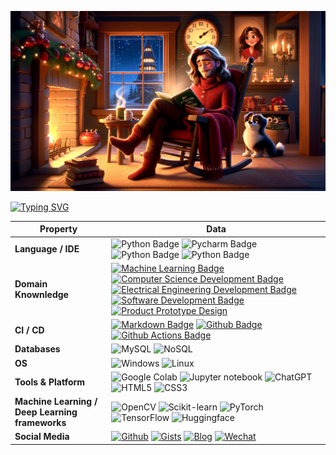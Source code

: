 ![](./src/cover.png)

[![Typing SVG](https://readme-typing-svg.herokuapp.com?font=Fira+Code&pause=1000&center=true&vCenter=true&width=700&lines=My+name+is+onemore118+%F0%9F%99%8C;Welcome+to+visit+my+repositories+%E2%AD%90)](https://git.io/typing-svg)

<!--   my-skils -->

| Property                                 | Data                                     |
| ---------------------------------------- | ---------------------------------------- |
| **Language / IDE**                       | ![Python Badge](https://img.shields.io/badge/-Python-3776AB?style=flat&logo=Python&logoColor=white) ![Pycharm Badge](https://img.shields.io/badge/-Pycharm-3776AB?style=flat&logo=Pycharm&logoColor=white) ![Python Badge](https://img.shields.io/badge/-vsCode-3776AB?style=flat&logo=visualstudiocode&logoColor=white) ![Python Badge](https://img.shields.io/badge/-flask-3776AB?style=flat&logo=Flask&logoColor=white) |
| **Domain Knownledge**                    | [![Machine Learning Badge](https://img.shields.io/badge/-Machine%20Learning-01D277?style=flat&logoColor=white)](https://github.com/BEPb/BEPb) [![Computer Science Development Badge](https://img.shields.io/badge/-Computer%20Science-FAB040?style=flat&logoColor=white)](https://github.com/search?q=user%3ABEPb&type=Repositories) [![Electrical Engineering Development Badge](https://img.shields.io/badge/-Electrical%20Engineering-4C8CBF?style=flat&logoColor=white)](https://github.com/search?q=user%3ABEPb&type=Repositories) [![Software Development Badge](https://img.shields.io/badge/-Software%20Development-FF6600?style=flat&logoColor=white)](https://github.com/search?q=user%3ABEPb&type=Repositories) [![Product Prototype Design](https://img.shields.io/badge/-Product%20Prototype%20Design-DC143C?style=flat&logoColor=blue)](https://github.com/search?q=user%3ABEPb&type=Repositories) |
| **CI / CD**                              | [![Markdown Badge](https://img.shields.io/badge/-Markdown-2088FF?style=flat&logo=Markdown&logoColor=white)](https://github.com/BEPb/BEPb) [![Github Badge](https://img.shields.io/badge/-Github%20-2088FF?style=flat&logo=Github&logoColor=white)](https://github.com/BEPb/BEPb) [![Github Actions Badge](https://img.shields.io/badge/-Git%20-2088FF?style=flat&logo=Git&logoColor=white)](https://github.com/BEPb/BEPb) |
| **Databases**                            | ![MySQL](https://img.shields.io/badge/-MySQL-1078AF?style=flat&logo=MySQL&logoColor=white) ![NoSQL](https://img.shields.io/badge/-NoSQL-DC143C?style=flat&logo=Redis&logoColor=white)|
| **OS**                                   | ![Windows](https://img.shields.io/badge/-Windows-1078AF?style=flat&logo=Windows&logoColor=white) ![Linux](https://img.shields.io/badge/-Linux-FAB040?style=flat&logo=Linux&logoColor=white)|
| **Tools & Platform**                     | ![Google Colab](https://img.shields.io/badge/Colab-F9AB00?style=for-the-badge&logo=googlecolab&color=525252) ![Jupyter notebook](https://img.shields.io/badge/jupyter%20notebook-27338e?style=for-the-badge&logo=jupyter&logoColor=F37626) ![ChatGPT](https://img.shields.io/badge/chatgpt-eee?style=for-the-badge&logo=openai&logoColor=black) ![HTML5](https://img.shields.io/badge/HTML5-E34F26?style=for-the-badge&logo=html5&logoColor=white) ![CSS3](https://img.shields.io/badge/CSS3-1572B6?style=for-the-badge&logo=css3&logoColor=white) |
| **Machine Learning / Deep Learning frameworks** | ![OpenCV](http://img.shields.io/badge/-OpenCV-eee?style=flat-square&logo=opencv&logoColor=F37626) ![Scikit-learn](http://img.shields.io/badge/-Scikit--Learn-eee?style=flat-square&logo=scikit-learn&logoColor=e26d00) ![PyTorch](http://img.shields.io/badge/-PyTorch-eee?style=flat-square&logo=pytorch&logoColor=EE4C2C) ![TensorFlow](http://img.shields.io/badge/-TensorFlow-eee?style=flat-square&logo=tensorflow&logoColor=FF6F00) ![Huggingface](http://img.shields.io/badge/-Huggingface-eee?style=flat-square&logo=huggingface&logoColor=FFD21E) |
| **Social Media** | [![Github](http://img.shields.io/badge/-Github-eee?style=flat-square&logo=github&logoColor=black)](https://github.com/onemore118) [![Gists](http://img.shields.io/badge/-Gist-eee?style=flat-square&logo=github&logoColor=black)](https://gist.github.com/onemore118/) [![Blog](http://img.shields.io/badge/-Blog-eee?style=flat-square&logo=hugo&logoColor=FF4088)](https://onemore118.github.io/) [![Wechat](http://img.shields.io/badge/-Blog-eee?style=flat-square&logo=Wechat&logoColor=07C160)]([https://onemore118.github.io/img/wechat.jpg) |
